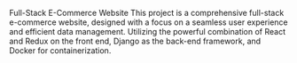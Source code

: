Full-Stack E-Commerce Website
This project is a comprehensive full-stack e-commerce website, designed with a focus on a seamless user experience and efficient data management. Utilizing the powerful combination of React and Redux on the front end, Django as the back-end framework, and Docker for containerization.